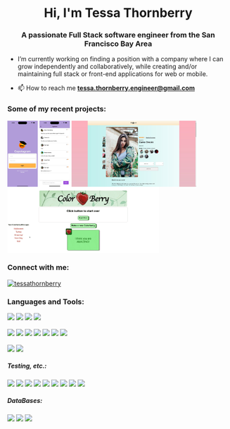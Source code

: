 <h1 align="center">Hi, I'm Tessa Thornberry</h1>
<h3 align="center">A passionate Full Stack software engineer from the San Francisco Bay Area</h3>

- I’m currently working on finding a position with a company where I can grow independently and collaboratively, while creating and/or maintaining full stack or front-end applications for web or mobile.

- 📫 How to reach me **<a target="_blank" mailto="tessa.thornberry.engineer@gmail.com">tessa.thornberry.engineer@gmail.com</a>**

<h3 align="left">Some of my recent projects:</h3>
<div style={{display: flex; justify-content: space-evenly;}}>
  <a href="https://github.com/SpiritedAway-BO/Capstagram.git" style={{padding-left: 100px;}}><img align="center" src="https://github.com/SpiritedAway-BO/Capstagram/raw/main/client/assets/Login.png" alt="Capstagram log-in mobile screen" height="150" width="auto" /></a>
   <a href="https://github.com/SpiritedAway-BO/Capstagram.git"><img align="center" src="https://github.com/SpiritedAway-BO/Capstagram/raw/main/client/assets/Captions.png" alt="Capstagram captions mobile screen" height="150" width="auto" ></a>
   <a href="https://github.com/Nugget-Reactor/FEC.git"><img align="center" src="https://github.com/Nugget-Reactor/FEC/raw/main/client/src/assets/Homepage.png" alt="Gnicchi e-commerce landing page showing camo onesie" height="150" width="auto" ></a>
  <a href="https://github.com/tessathornberry/Colorberry-Messages.git"><img align="center" src="https://github.com/tessathornberry/Colorberry-Messages/raw/main/src/assets/ColorBerryView.png" width="auto" height="150" alt="ColorBerry Messages message list screen showing colored-in messages"></a>
</div>

<h3 align="left">Connect with me:</h3>
<p align="left">
<a href="https://linkedin.com/in/tessathornberry" target="_blank"><img align="center" src="https://raw.githubusercontent.com/rahuldkjain/github-profile-readme-generator/master/src/images/icons/Social/linked-in-alt.svg" alt="tessathornberry" height="30" width="40" /></a>
</p>

<h3 align="left">Languages and Tools:</h3>
<div style={{display: flex;}}>
<img src="https://img.shields.io/badge/JavaScript-F7DF1E.svg?style=for-the-badge&logo=JavaScript&logoColor=black">
<img src="https://img.shields.io/badge/react-222222?style=for-the-badge&logo=react&logoColor=61DAFB">
<img src="https://img.shields.io/badge/HTML5-E34F26.svg?style=for-the-badge&logo=HTML5&logoColor=white">
<img src="https://img.shields.io/badge/CSS3-1572B6.svg?style=for-the-badge&logo=CSS3&logoColor=white">
  <br></br>
<img src="https://img.shields.io/badge/Webpack-8DD6F9.svg?style=for-the-badge&logo=Webpack&logoColor=black">
  <img src="https://img.shields.io/badge/Git-F05032.svg?style=for-the-badge&logo=Git&logoColor=white">
  <img src="https://img.shields.io/badge/GitHub-181717.svg?style=for-the-badge&logo=GitHub&logoColor=white">
<img src="https://img.shields.io/badge/Axios-5A29E4.svg?style=for-the-badge&logo=Axios&logoColor=white">
<img src="https://img.shields.io/badge/jQuery-0769AD.svg?style=for-the-badge&logo=jQuery&logoColor=white">
 
<img src="https://img.shields.io/badge/node.js-6DA55F?style=for-the-badge&logo=node.js&logoColor=white">
<img src="https://img.shields.io/badge/express.js-485063?style=for-the-badge&logo=express&logoColor=61DAFB">
<br></br>
<img src="https://img.shields.io/badge/Amazon%20AWS-232F3E.svg?style=for-the-badge&logo=Amazon-AWS&logoColor=white">
    <img src="https://img.shields.io/badge/Amazon%20EC2-FF9900.svg?style=for-the-badge&logo=Amazon-EC2&logoColor=white">
  <h5 align="left">Testing, etc.:</h5>
<img src="https://img.shields.io/badge/Jest-C21325.svg?style=for-the-badge&logo=Jest&logoColor=white">
<img src="https://img.shields.io/badge/Mocha-8D6748.svg?style=for-the-badge&logo=Mocha&logoColor=white">
<img src="https://img.shields.io/badge/Chai-A30701.svg?style=for-the-badge&logo=Chai&logoColor=white">
<img src="https://img.shields.io/badge/k6-7D64FF.svg?style=for-the-badge&logo=k6&logoColor=white">
<img src="https://img.shields.io/badge/NGINX-009639.svg?style=for-the-badge&logo=NGINX&logoColor=white">

<img src="https://img.shields.io/badge/Postman-FF6C37.svg?style=for-the-badge&logo=Postman&logoColor=white">
<img src="https://img.shields.io/badge/Adobe%20Photoshop-31A8FF.svg?style=for-the-badge&logo=Adobe-Photoshop&logoColor=white">
<img src="https://img.shields.io/badge/Figma-F24E1E.svg?style=for-the-badge&logo=Figma&logoColor=white">
<img src="https://img.shields.io/badge/Trello-0052CC.svg?style=for-the-badge&logo=Trello&logoColor=white">
  <h5 align="left">DataBases:</h5>
  <img src="https://img.shields.io/badge/PostgreSQL-4169E1.svg?style=for-the-badge&logo=PostgreSQL&logoColor=white">
<img src="https://img.shields.io/badge/MySQL-4479A1.svg?style=for-the-badge&logo=MySQL&logoColor=white">
<img src="https://img.shields.io/badge/mongodb-47A248?style=for-the-badge&logo=mongodb&logoColor=white">


</div>
